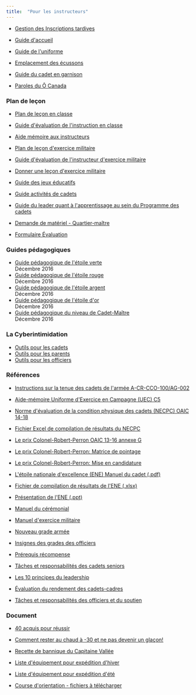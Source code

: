 ```yaml
---
title:  "Pour les instructeurs"  
---
```


* [Gestion des Inscriptions tardives](/content/docs/ressources/guides/gestion-tardives(OAIC_40-01_Annexe_F).pdf)  
      
    
* [Guide d'accueil](/content/docs/ressources/guide_accueil_5.pdf)
* [Guide de l'uniforme](/content/docs/ressources/guide-uniforme.v3.pdf)
* [Emplacement des écussons](/content/docs/ressources/emplacement-des-ecussons.pdf)
* [Guide du cadet en garnison](/content/docs/ressources/guide_cadet_garnison.pdf)
* [Paroles du Ô Canada](/content/docs/ressources/paroles-hymne-national-O-Canada.pdf)

### Plan de leçon

* [Plan de leçon en classe](/content/docs/ressources/guides/plan_de_lecon_en_classe.doc)
* [Guide d'évaluation de l'instruction en classe](/content/docs/ressources/guides/guide_evaluation_instruction_en_classe.pdf)
* [Aide mémoire aux instructeurs](Guides/aide_memoire_instructeur.pdf)  
      
    
* [Plan de leçon d'exercice militaire](/content/docs/ressources/guides/planexercicemilitaire.xls)
* [Guide d'évaluation de l'instructeur d'exercice militaire](/content/docs/ressources/guides/drill_f.pdf)
* [Donner une leçon d'exercice militaire](/content/docs/ressources/guides/lecon_de_drill.pdf)  
      
    
* [Guide des jeux éducatifs](/content/docs/ressources/guide_jeux.pdf)
* [Guide activités de cadets](/content/docs/ressources/guide_activités_cadets.pdf)
* [Guide du leader quant à l'apprentissage au sein du Programme des cadets](/content/docs/ressources/guide_leader.pdf)
* [Demande de matériel - Quartier-maître](/content/docs/ressources/demande_equipement.pdf)
* [Formulaire Évaluation](/content/docs/ressources/formulaire_evaluation_cadets_2920.pdf)

### Guides pédagogiques

* [Guide pédagogique de l'étoile verte](guides-etoile-verte/)  
    Décembre 2016
* [Guide pédagogique de l'étoile rouge](guides-etoile-rouge/)  
    Décembre 2016
* [Guide pédagogique de l'étoile argent](guides-etoile-argent/)  
    Décembre 2016
* [Guide pédagogique de l'étoile d'or](guides-etoile-or)  
    Décembre 2016
* [Guide pédagogique du niveau de Cadet-Maître](guides-cadet-maitre)  
    Décembre 2016

### La Cyberintimidation

* [Outils pour les cadets](docs/cyberintimidation/outils-pour-les-cadets.pdf)
* [Outils pour les parents](docs/cyberintimidation/outils-pour-les-parents.pdf)
* [Outils pour les officiers](docs/cyberintimidation/outils-pour-les-officiers.pdf)

### Références

* [Instructions sur la tenue des cadets de l'armée A-CR-CCO-100/AG-002](Guides/OAIC46-01/Instructions_Tenue_Cadets.pdf)
* [Aide-mémoire Uniforme d'Exercice en Campagne (UEC) C5](Guides/Directive_UEC_2012-2013v2.pdf)  
      
    
* [Norme d'évaluation de la condition physique des cadets (NECPC) OAIC 14-18](Guides/OAIC14-18/1-OAIC14-18.pdf)
* [Fichier Excel de compilation de résultats du NECPC](Guides/Compilation_14_18_V2.0.xlsx)

* [Le prix Colonel-Robert-Perron OAIC 13-16 annexe G](Guides/OAIC13-16/ColonelPerron1316G.pdf)
* [Le prix Colonel-Robert-Perron: Matrice de pointage](Guides/OAIC13-16/ColonelPerron1316G_app1.pdf)
* [Le prix Colonel-Robert-Perron: Mise en candidature](Guides/OAIC13-16/ColonelPerron1316G_app2.pdf)  
      
    
* [L'étoile nationale d'excellence (ENE) Manuel du cadet (.pdf)](Guides/ENE_Manuel_du_cadet.pdf)
* [Fichier de compilation de résultats de l'ENE (.xlsx)](Guides/Suivi_ENE.xlsx)
* [Présentation de l'ENE (.ppt)](Guides/ÉTOILE_NATIONALE_D_EXCELLENCE.ppt)

* [Manuel du cérémonial](Guides/Manualduceremonial-bil.pdf)
* [Manuel d'exercice militaire](docs/MANUEL_D'EXERCICE_MILITAIRE_APD201.pdf)
* [Nouveau grade armée](Guides/Nouveau_grade_armee.JPG)
* [Insignes des grades des officiers](Guides/INSIGNES_GRADES_OFFICIERS.pdf)
* [Prérequis récompense](Guides/Prérequisrecompense.pdf)  
      
    
* [Tâches et responsabilités des cadets seniors](Guides/TachesResponsabilitesCadetv2013oct.pdf)

* [Les 10 principes du leadership](Guides/PRINCIPES_LEADERSHIP.pdf)
* [Évaluation du rendement des cadets-cadres](Guides/evaluationcadets-cadres.doc)

* [Tâches et responsabilités des officiers et du soutien](Guides/TachesResponsabilitesOfficierv2013oct.pdf)  
      
    

### Document

* [40 acquis pour réussir](docs/40Acquis_pour_le_successs.pdf "40 acquis pour réussir")
* [Comment rester au chaud à -30 et ne pas devenir un glaçon!](Guides/Document_Habillement_INAQ_2013.pdf "Comment rester au chaud à -30 et ne pas devenir un glaçon!")
* [Recette de bannique du Capitaine Vallée](Guides/Recette_bannique.pdf "Recette bannique")
* [Liste d'équipement pour expédition d'hiver](Guides/Liste_equip_hiver.pdf "Liste d'équipement pour expédition")
* [Liste d'équipement pour expédition d'été](Guides/Liste_equip_ete.pdf "Liste d'équipement pour expédition")

* [Course d'orientation - fichiers à télécharger](file/.index.php "Répertoire")